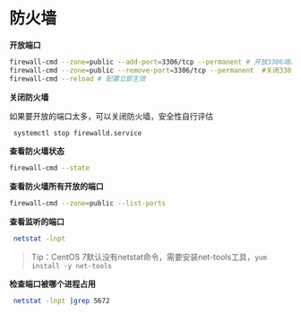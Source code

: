 # 防火墙

**开放端口**

```bash
firewall-cmd --zone=public --add-port=3306/tcp --permanent # 开放3306端口
firewall-cmd --zone=public --remove-port=3306/tcp --permanent  #关闭3306端口
firewall-cmd --reload # 配置立即生效
```

**关闭防火墙**

如果要开放的端口太多，可以关闭防火墙，安全性自行评估

```bash
 systemctl stop firewalld.service                           
```

**查看防火墙状态**

```bash
firewall-cmd --state             
```

**查看防火墙所有开放的端口**

```bash
firewall-cmd --zone=public --list-ports                            
```

**查看监听的端口**

```bash
 netstat -lnpt              
```

> Tip：CentOS 7默认没有netstat命令，需要安装net-tools工具，`yum install -y net-tools`

**检查端口被哪个进程占用**

```bash
 netstat -lnpt |grep 5672              
```